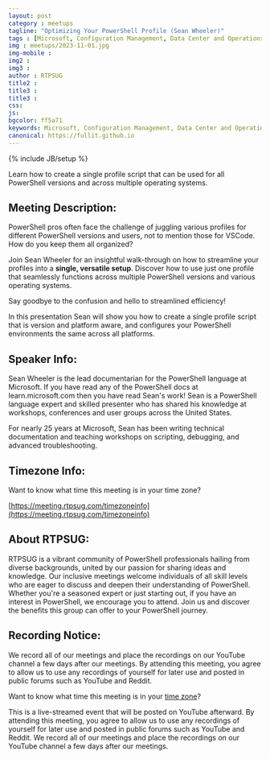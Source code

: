 ```yaml
---
layout: post
category : meetups
tagline: "Optimizing Your PowerShell Profile (Sean Wheeler)"
tags : [Microsoft, Configuration Management, Data Center and Operations Automation, PowerShell, System Administration]
img : meetups/2023-11-01.jpg
img-mobile : 
img2 : 
img3 : 
author : RTPSUG
title2 : 
title3 : 
title3 : 
css: 
js: 
bgcolor: ff5a71
keywords: Microsoft, Configuration Management, Data Center and Operations Automation, PowerShell, System Administration
canonical: https://fullit.github.io
---
```

{% include JB/setup %}

Learn how to create a single profile script that can be used for all PowerShell versions and across multiple operating systems.

<!--more-->


## Meeting Description:

PowerShell pros often face the challenge of juggling various profiles for different PowerShell versions and users, not to mention those for VSCode. How do you keep them all organized?

Join Sean Wheeler for an insightful walk-through on how to streamline your profiles into a **single, versatile setup**. Discover how to use just one profile that seamlessly functions across multiple PowerShell versions and various operating systems.

Say goodbye to the confusion and hello to streamlined efficiency!

In this presentation Sean will show you how to create a single profile script that is version and platform aware, and configures your PowerShell environments the same across all platforms.

## Speaker Info:

Sean Wheeler is the lead documentarian for the PowerShell language at Microsoft. If you have read any of the PowerShell docs at learn.microsoft.com then you have read Sean's work! Sean is a PowerShell language expert and skilled presenter who has shared his knowledge at workshops, conferences and user groups across the United States.

For nearly 25 years at Microsoft, Sean has been writing technical documentation and teaching workshops on scripting, debugging, and advanced troubleshooting.

## Timezone Info:

Want to know what time this meeting is in your time zone?

[https://meeting.rtpsug.com/timezoneinfo](https://meeting.rtpsug.com/timezoneinfo)

## About RTPSUG:

RTPSUG is a vibrant community of PowerShell professionals hailing from diverse backgrounds, united by our passion for sharing ideas and knowledge. Our inclusive meetings welcome individuals of all skill levels who are eager to discuss and deepen their understanding of PowerShell. Whether you're a seasoned expert or just starting out, if you have an interest in PowerShell, we encourage you to attend. Join us and discover the benefits this group can offer to your PowerShell journey.

## Recording Notice:

We record all of our meetings and place the recordings on our YouTube channel a few days after our meetings. By attending this meeting, you agree to allow us to use any recordings of yourself for later use and posted in public forums such as YouTube and Reddit.

Want to know what time this meeting is in your [time zone](https://meeting.rtpsug.com/timezoneinfo)?

This is a live-streamed event that will be posted on YouTube afterward. By attending this meeting, you agree to allow us to use any recordings of yourself for later use and posted in public forums such as YouTube and Reddit. We record all of our meetings and place the recordings on our YouTube channel a few days after our meetings.
